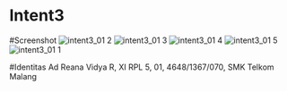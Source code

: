 # Intent3

#Screenshot
![intent3_01 2](https://cloud.githubusercontent.com/assets/22124998/19219763/69f2fd48-8e46-11e6-81a4-cbd4d01c43a2.png)
![intent3_01 3](https://cloud.githubusercontent.com/assets/22124998/19219764/6a1312e0-8e46-11e6-86c2-abaf272e8e94.png)
![intent3_01 4](https://cloud.githubusercontent.com/assets/22124998/19219765/6c049ae2-8e46-11e6-9e41-4dfa683bca35.png)
![intent3_01 5](https://cloud.githubusercontent.com/assets/22124998/19219770/6ebb55d2-8e46-11e6-9d24-29b9c1604c0a.png)
![intent3_01 1](https://cloud.githubusercontent.com/assets/22124998/19219771/6ec2c11e-8e46-11e6-9097-66d100cd7111.png)

#Identitas
Ad Reana Vidya R, XI RPL 5, 01, 4648/1367/070, SMK Telkom Malang
